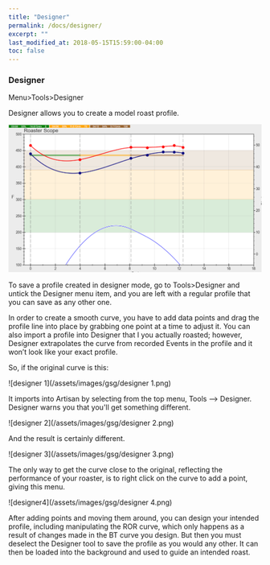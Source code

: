 ```yaml
---
title: "Designer"
permalink: /docs/designer/
excerpt: ""
last_modified_at: 2018-05-15T15:59:00-04:00
toc: false
---
```


### Designer

Menu>Tools>Designer

Designer allows you to create a model roast profile.

![designer](/assets/images/gsg/Designer.png)

To save a profile created in designer mode, go to Tools>Designer and untick the Designer menu item, and you are left with a regular profile that you can save as any other one.

In order to create a smooth curve, you have to add data points and drag the profile line into place by grabbing one point at a time to adjust it.   You can also import a profile into Designer that I you actually roasted; however, Designer extrapolates the curve from recorded Events in the profile and it won’t look like your exact profile.  

So, if the original curve is this:

![designer 1](/assets/images/gsg/designer 1.png)

It imports into Artisan by selecting from the top menu, Tools --> Designer. Designer warns you that you'll get something different.

![designer 2](/assets/images/gsg/designer 2.png)

And the result is certainly different.

![designer 3](/assets/images/gsg/designer 3.png)

The only way to get the curve close to the original, reflecting the performance of your roaster, is to right click on the curve to add a point, giving this menu.

![designer4](/assets/images/gsg/designer 4.png)

After adding points and moving them around, you can design your intended profile, including manipulating the ROR curve, which only happens as a result of changes made in the BT curve you design. But then you must deselect the Designer tool to save the profile as you would any other. It can then be loaded into the background and used to guide an intended roast.
